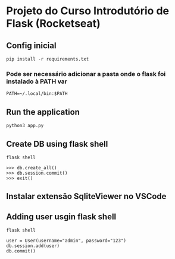 # Projeto do Curso Introdutório de Flask (Rocketseat)

## Config inicial
`pip install -r requirements.txt`

### Pode ser necessário adicionar a pasta onde o flask foi instalado à PATH var
`PATH=~/.local/bin:$PATH`

## Run the application
`python3 app.py`

## Create DB using flask shell
`flask shell`
```
>>> db.create_all()
>>> db.session.commit()
>>> exit()
``` 

## Instalar extensão SqliteViewer no VSCode

## Adding user usgin flask shell
`flask shell`
```
user = User(username="admin", password="123")
db.session.add(user)
db.commit()
```